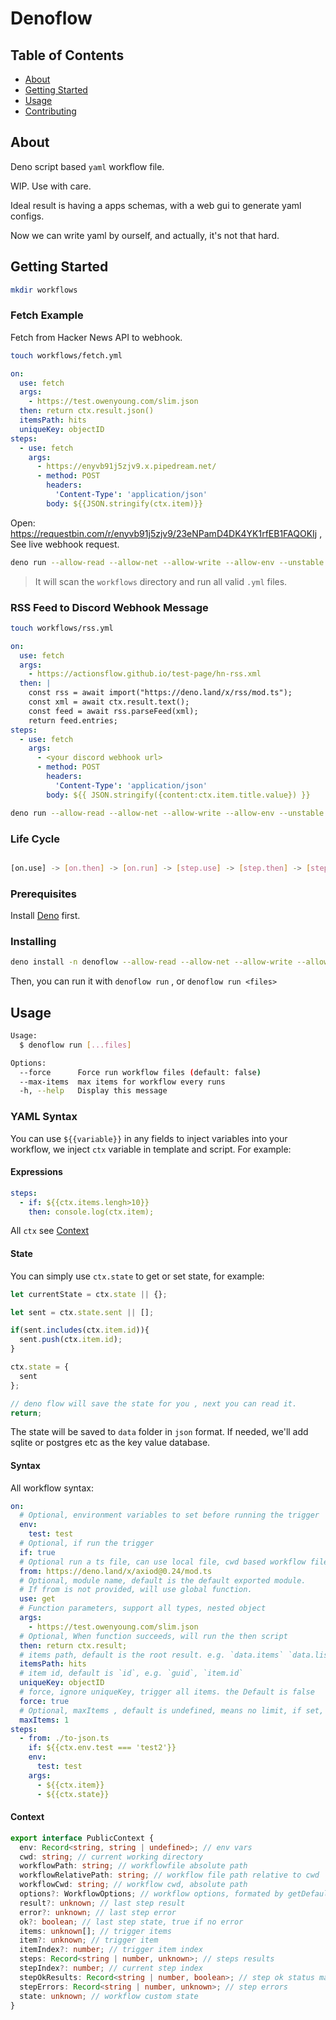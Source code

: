 # Denoflow

## Table of Contents

- [About](#about)
- [Getting Started](#getting_started)
- [Usage](#usage)
- [Contributing](./CONTRIBUTING.md)

## About <a name = "about"></a>

Deno script based `yaml` workflow file.

WIP. Use with care.

Ideal result is having  a apps schemas, with a web gui to generate yaml configs.

Now we can write yaml by ourself, and actually, it's not that hard.

## Getting Started <a name = "getting_started"></a>

```bash
mkdir workflows
```

### Fetch Example

Fetch from Hacker News API to webhook.

```bash
touch workflows/fetch.yml
```

```yaml
on:
  use: fetch
  args:
    - https://test.owenyoung.com/slim.json
  then: return ctx.result.json()
  itemsPath: hits
  uniqueKey: objectID
steps: 
  - use: fetch
    args:
      - https://enyvb91j5zjv9.x.pipedream.net/
      - method: POST
        headers:
          'Content-Type': 'application/json'
        body: ${{JSON.stringify(ctx.item)}}
```

Open: <https://requestbin.com/r/enyvb91j5zjv9/23eNPamD4DK4YK1rfEB1FAQOKIj> , See live webhook request.

```bash
deno run --allow-read --allow-net --allow-write --allow-env --unstable https://denopkg.com/denoflow/denoflow@main/cli.ts run
```

> It will scan the `workflows` directory and run all valid `.yml` files.


### RSS Feed to Discord Webhook Message

```bash
touch workflows/rss.yml
```

```yaml
on:
  use: fetch
  args:
    - https://actionsflow.github.io/test-page/hn-rss.xml
  then: |
    const rss = await import("https://deno.land/x/rss/mod.ts");
    const xml = await ctx.result.text();
    const feed = await rss.parseFeed(xml);
    return feed.entries;
steps:
  - use: fetch
    args:
      - <your discord webhook url>
      - method: POST
        headers:
          'Content-Type': 'application/json'
        body: ${{ JSON.stringify({content:ctx.item.title.value}) }}
```

```bash
deno run --allow-read --allow-net --allow-write --allow-env --unstable https://denopkg.com/denoflow/denoflow@main/cli.ts run
```

### Life Cycle 

```bash

[on.use] -> [on.then] -> [on.run] -> [step.use] -> [step.then] -> [step.run] 

```

### Prerequisites

Install [Deno](https://deno.land/#installation) first.


### Installing

```bash
deno install -n denoflow --allow-read --allow-net --allow-write --allow-env  https://denopkg.com/denoflow/denoflow@main/cli.ts
```

Then, you can run it with `denoflow run` , or `denoflow run <files>`

## Usage <a name = "usage"></a>

```bash
Usage:
  $ denoflow run [...files]

Options:
  --force      Force run workflow files (default: false)
  --max-items  max items for workflow every runs 
  -h, --help   Display this message
```



### YAML Syntax

You can use `${{variable}}` in any fields to inject variables into your workflow, we inject `ctx` variable in template and script. For example:

#### Expressions

```yaml
steps:
  - if: ${{ctx.items.lengh>10}}
    then: console.log(ctx.item);
```

All `ctx` see [Context](#Context)

#### State

You can simply use `ctx.state` to get or set state, for example:

```js
let currentState = ctx.state || {};

let sent = ctx.state.sent || [];

if(sent.includes(ctx.item.id)){
  sent.push(ctx.item.id);
}

ctx.state = {
  sent
};

// deno flow will save the state for you , next you can read it.
return;
```

The state will be saved to `data` folder in `json` format. If needed, we'll add sqlite or postgres etc as the key value database.


#### Syntax

All workflow syntax:

```yaml
on:
  # Optional, environment variables to set before running the trigger
  env:
    test: test
  # Optional, if run the trigger
  if: true
  # Optional run a ts file, can use local file, cwd based workflow file
  from: https://deno.land/x/axiod@0.24/mod.ts
  # Optional, module name, default is the default exported module.
  # If from is not provided, will use global function.
  use: get
  # Function parameters, support all types, nested object
  args:
    - https://test.owenyoung.com/slim.json
  # Optional, When function succeeds, will run the then script
  then: return ctx.result;
  # items path, default is the root result. e.g. `data.items` `data.list` 
  itemsPath: hits
  # item id, default is `id`, e.g. `guid`, `item.id`
  uniqueKey: objectID
  # force, ignore uniqueKey, trigger all items. the Default is false
  force: true
  # Optional, maxItems , default is undefined, means no limit, if set, will run first n items with steps.
  maxItems: 1
steps:
  - from: ./to-json.ts
    if: ${{ctx.env.test === 'test2'}}
    env:
      test: test
    args:
      - ${{ctx.item}}
      - ${{ctx.state}}

```


#### Context

```ts
export interface PublicContext {
  env: Record<string, string | undefined>; // env vars
  cwd: string; // current working directory
  workflowPath: string; // workflowfile absolute path
  workflowRelativePath: string; // workflow file path relative to cwd
  workflowCwd: string; // workflow cwd, absolute path
  options?: WorkflowOptions; // workflow options, formated by getDefaultWorkflowOptions
  result?: unknown; // last step result
  error?: unknown; // last step error
  ok?: boolean; // last step state, true if no error
  items: unknown[]; // trigger items
  item?: unknown; // trigger item
  itemIndex?: number; // trigger item index
  steps: Record<string | number, unknown>; // steps results
  stepIndex?: number; // current step index
  stepOkResults: Record<string | number, boolean>; // step ok status map
  stepErrors: Record<string | number, unknown>; // step errors
  state: unknown; // workflow custom state
}
```